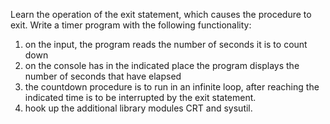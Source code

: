 Learn the operation of the exit statement, which causes the procedure to exit.
Write a timer program with the following functionality:
1. on the input, the program reads the number of seconds it is to count down
2. on the console has in the indicated place the program displays the number of seconds that have elapsed
3. the countdown procedure is to run in an infinite loop, after reaching the indicated
time is to be interrupted by the exit statement.
4. hook up the additional library modules CRT and sysutil.